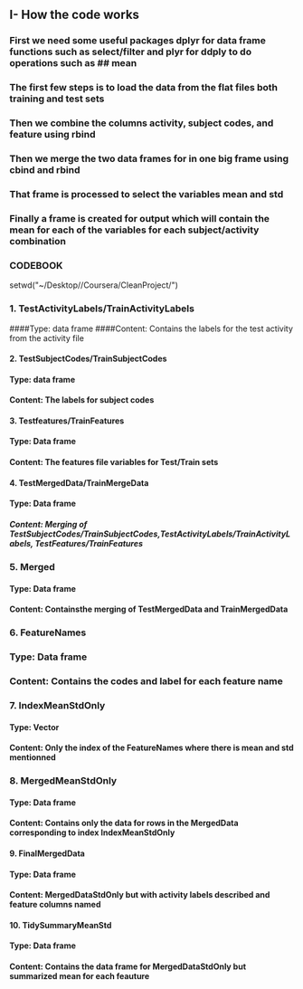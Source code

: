 
## I- How the code works
### First we need some useful packages dplyr for data frame functions such as select/filter and plyr for ddply to do operations such as ## mean

### The first few steps is to load the data from the flat files both training and test sets 
### Then we combine the columns activity, subject codes, and feature using rbind
### Then we merge the two data frames for in one big frame using cbind and rbind
### That frame is processed to select the variables mean and std
### Finally a frame is created for output which will contain the mean for each of the variables for each subject/activity combination

### CODEBOOK ##### 

setwd("~/Desktop//Coursera/CleanProject/")

### 1. TestActivityLabels/TrainActivityLabels 
####Type: data frame
####Content: Contains the labels for the test activity from the activity file

#### 2. TestSubjectCodes/TrainSubjectCodes
#### Type: data frame
#### Content: The labels for subject codes

#### 3. Testfeatures/TrainFeatures
#### Type: Data frame
####  Content: The features file variables for Test/Train sets


#### 4. TestMergedData/TrainMergeData
#### Type: Data frame 
##### Content: Merging of TestSubjectCodes/TrainSubjectCodes,TestActivityLabels/TrainActivityLabels, TestFeatures/TrainFeatures






### 5. Merged
#### Type: Data frame
#### Content: Containsthe merging of TestMergedData and TrainMergedData

### 6. FeatureNames
### Type: Data frame
### Content: Contains the codes and label for each feature name

### 7. IndexMeanStdOnly
#### Type: Vector
#### Content: Only the index of the FeatureNames where there is mean and std mentionned

### 8. MergedMeanStdOnly
#### Type: Data frame
#### Content: Contains only the data for rows in the MergedData corresponding to index IndexMeanStdOnly

#### 9. FinalMergedData
#### Type: Data frame
#### Content: MergedDataStdOnly but with activity labels described and feature columns named

#### 10. TidySummaryMeanStd
#### Type: Data frame
#### Content: Contains the data frame for MergedDataStdOnly but summarized mean for each feauture
